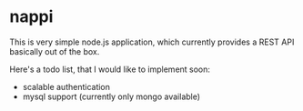 nappi
=====

This is very simple node.js application, which currently provides a REST API basically out of the box.

Here's a todo list, that I would like to implement soon:
- scalable authentication
- mysql support (currently only mongo available)
